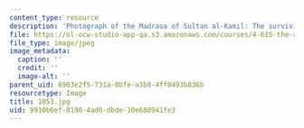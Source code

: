 ```yaml
---
content_type: resource
description: 'Photograph of the Madrasa of Sultan al-Kamil: The surviving iwan.'
file: https://ol-ocw-studio-app-qa.s3.amazonaws.com/courses/4-615-the-architecture-of-cairo-spring-2002/9910b6ef81904ad0dbde10e688941fe3_1053.jpg
file_type: image/jpeg
image_metadata:
  caption: ''
  credit: ''
  image-alt: ''
parent_uid: 6903e2f5-731a-0bfe-a3b8-4ff0493b836b
resourcetype: Image
title: 1053.jpg
uid: 9910b6ef-8190-4ad0-dbde-10e688941fe3
---
```

